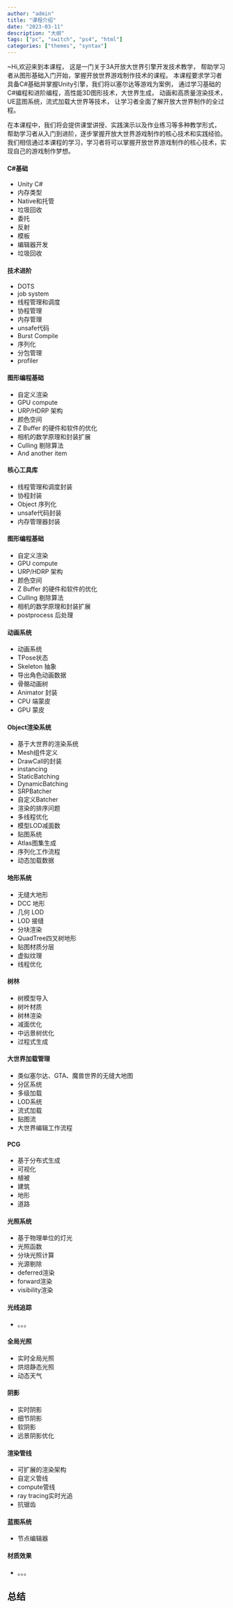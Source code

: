 ```yaml
---
author: "admin"
title: "课程介绍"
date: "2023-03-11"
description: "大纲"
tags: ["pc", "switch", "ps4", "html"]
categories: ["themes", "syntax"]
---
```


~Hi,欢迎来到本课程，
这是一门关于3A开放大世界引擎开发技术教学，
帮助学习者从图形基础入门开始，掌握开放世界游戏制作技术的课程。
本课程要求学习者具备C#基础并掌握Unity引擎，我们将以塞尔达等游戏为案例，
通过学习基础的C#编程和进阶编程，高性能3D图形技术，大世界生成，
动画和高质量渲染技术，UE蓝图系统，流式加载大世界等技术，
让学习者全面了解开放大世界制作的全过程。

在本课程中，我们将会提供课堂讲授、实践演示以及作业练习等多种教学形式，
帮助学习者从入门到进阶，逐步掌握开放大世界游戏制作的核心技术和实践经验。
我们相信通过本课程的学习，学习者将可以掌握开放世界游戏制作的核心技术，实现自己的游戏制作梦想。

<!--more-->




#### C#基础
-   Unity C#
-   内存类型
-   Native和托管
-   垃圾回收
-   委托
-   反射
-   模板
-   编辑器开发
-   垃圾回收

#### 技术进阶
-   DOTS
-   job system
-   线程管理和调度
-   协程管理
-   内存管理
-   unsafe代码
-   Burst Compile
-   序列化
-   分包管理
-   profiler

#### 图形编程基础
-   自定义渲染
-   GPU compute
-   URP/HDRP 架构
-   颜色空间
-   Z Buffer 的硬件和软件的优化
-   相机的数学原理和封装扩展
-   Culling 剔除算法
-   And another item

####  核心工具库
-   线程管理和调度封装
-   协程封装
-   Object 序列化
-   unsafe代码封装
-   内存管理器封装

####  图形编程基础
-   自定义渲染
-   GPU compute
-   URP/HDRP 架构
-   颜色空间
-   Z Buffer 的硬件和软件的优化
-   Culling 剔除算法
-   相机的数学原理和封装扩展
-   postprocess 后处理

####  动画系统
-   动画系统
-   TPose状态
-   Skeleton 抽象
-   导出角色动画数据
-   骨骼动画树
-   Animator 封装
-   CPU 端蒙皮
-   GPU 蒙皮

####  Object渲染系统
-   基于大世界的渲染系统
-   Mesh组件定义
-   DrawCall的封装
-   instancing
-   StaticBatching
-   DynamicBatching
-   SRPBatcher
-   自定义Batcher
-   渲染的排序问题
-   多线程优化
-   模型LOD减面数
-   贴图系统
-   Atlas图集生成
-   序列化工作流程
-   动态加载数据

####  地形系统
-   无缝大地形
-   DCC 地形
-   几何 LOD
-   LOD 接缝
-   分块渲染
-   QuadTree四叉树地形
-   贴图材质分层
-   虚拟纹理
-   线程优化

####  树林
-   树模型导入
-   树叶材质
-   树林渲染
-   减面优化
-   中远景树优化
-   过程式生成

####  大世界加载管理
-   类似塞尔达、GTA、魔兽世界的无缝大地图
-   分区系统
-   多级加载
-   LOD系统
-   流式加载
-   贴图流
-   大世界编辑工作流程

####  PCG
-   基于分布式生成
-   可视化
-   植被
-   建筑
-   地形
-   道路

####  光照系统
-   基于物理单位的灯光
-   光照函数
-   分块光照计算
-   光源剔除
-   deferred渲染
-   forward渲染
-   visibility渲染

####  光线追踪
-   。。。

####  全局光照
-   实时全局光照
-   烘焙静态光照
-   动态天气

####  阴影
-   实时阴影
-   细节阴影
-   软阴影
-   远景阴影优化

####  渲染管线
-   可扩展的渲染架构
-   自定义管线
-   compute管线
-   ray tracing实时光追
-   抗锯齿

####  蓝图系统
-   节点编辑器

####  材质效果
-   。。。

##  总结 

